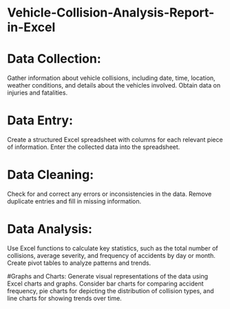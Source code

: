 # Vehicle-Collision-Analysis-Report-in-Excel
# Data Collection:
Gather information about vehicle collisions, including date, time, location, weather conditions, and details about the vehicles involved.
Obtain data on injuries and fatalities.

# Data Entry:
Create a structured Excel spreadsheet with columns for each relevant piece of information.
Enter the collected data into the spreadsheet.

# Data Cleaning:
Check for and correct any errors or inconsistencies in the data.
Remove duplicate entries and fill in missing information.

# Data Analysis:
Use Excel functions to calculate key statistics, such as the total number of collisions, average severity, and frequency of accidents by day or month.
Create pivot tables to analyze patterns and trends.

#Graphs and Charts:
Generate visual representations of the data using Excel charts and graphs.
Consider bar charts for comparing accident frequency, pie charts for depicting the distribution of collision types, and line charts for showing trends over time.
